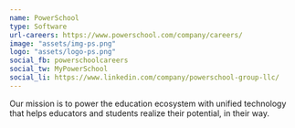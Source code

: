 ```yaml
---
name: PowerSchool
type: Software
url-careers: https://www.powerschool.com/company/careers/
image: "assets/img-ps.png"
logo: "assets/logo-ps.png"
social_fb: powerschoolcareers
social_tw: MyPowerSchool
social_li: https://www.linkedin.com/company/powerschool-group-llc/
---
```

Our mission is to power the education ecosystem with unified technology that helps educators and students realize their potential, in their way. 
